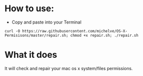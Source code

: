 # How to use:

* Copy and paste into your Terminal
```
curl -O https://raw.githubusercontent.com/michelve/OS-X-Permisisons/master/repair.sh; chmod +x repair.sh; ./repair.sh
```


# What it does
It will check and repair your mac os x system/files permissions.
